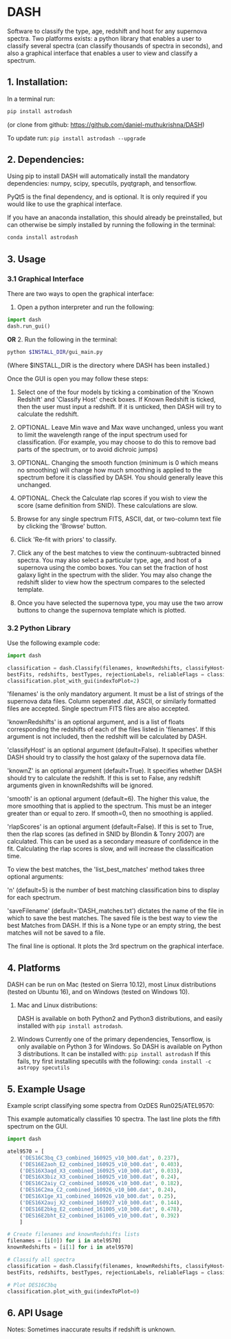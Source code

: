 # DASH
Software to classify the type, age, redshift and host for any supernova spectra. Two platforms exists: a python library 
that enables a user to classify several spectra (can classify thousands of spectra in seconds), and also a graphical
interface that enables a user to view and classify a spectrum.


## 1. Installation:

In a terminal run: 
```bash
pip install astrodash
```
    
(or clone from github: https://github.com/daniel-muthukrishna/DASH)

To update run:
`pip install astrodash --upgrade`

## 2. Dependencies:
Using pip to install DASH will automatically install the mandatory dependencies: numpy, scipy, specutils, pyqtgraph, and tensorflow.

PyQt5 is the final dependency, and is optional. It is only required if you would like to use the graphical interface.

If you have an anaconda installation, this should already be preinstalled, but can otherwise be simply installed by running the following in the terminal:
```bash
conda install astrodash
```

## 3. Usage
### 3.1 Graphical Interface
There are two ways to open the graphical interface:
1. Open a python interpreter and run the following:    
```python
import dash
dash.run_gui()
```
**OR**
2. Run the following in the terminal:
```bash
python $INSTALL_DIR/gui_main.py
```
(Where $INSTALL_DIR is the directory where DASH has been installed.)

Once the GUI is open you may follow these steps:

1. Select one of the four models by ticking a combination of the 'Known Redshift' and 'Classify Host' check boxes. 
If Known Redshift is ticked, then the user must input a redshift. If it is unticked, then DASH will try to calculate the redshift.

2. OPTIONAL. Leave Min wave and Max wave unchanged, unless you want to limit the wavelength range of the input spectrum used for classification. (For example, you may choose to do this to remove bad parts of the spectrum, or to avoid dichroic jumps)

3. OPTIONAL. Changing the smooth function (minimum is 0 which means no smoothing) will change how much smoothing is applied to the spectrum before it is classified by DASH. You should generally leave this unchanged.

4. OPTIONAL. Check the Calculate rlap scores if you wish to view the score (same definition from SNID). These calculations are slow. 

5. Browse for any single spectrum FITS, ASCII, dat, or two-column text file by clicking the 'Browse' button.

6. Click 'Re-fit with priors' to classify.

7. Click any of the best matches to view the continuum-subtracted binned spectra. You may also select a particular type, age, and host of a supernova using the combo boxes. You can set the fraction of host galaxy light in the spectrum with the slider. You may also change the redshift slider to view how the spectrum compares to the selected template.

8. Once you have selected the supernova type, you may use the two arrow buttons to change the supernova template which is plotted.



### 3.2 Python Library
Use the following example code:
```python
import dash

classification = dash.Classify(filenames, knownRedshifts, classifyHost=False, knownZ=True, smooth=6, rlapScores=False)
bestFits, redshifts, bestTypes, rejectionLabels, reliableFlags = classification.list_best_matches(n=5, saveFilename='DASH_matches.txt')
classification.plot_with_gui(indexToPlot=2)
```
'filenames' is the only mandatory argument. It must be a list of strings of the supernova data files. Column seperated .dat, ASCII, or similarly formatted files are accepted. Single spectrum FITS files are also accepted.

'knownRedshifts' is an optional argument, and is a list of floats corresponding the redshifts of each of the files listed in 'filenames'. If this argument is not included, then the redshift will be calculated by DASH.

'classifyHost' is an optional argument (default=False). It specifies whether DASH should try to classify the host galaxy of the supernova data file.

'knownZ' is an optional argument (default=True). It specifies whether DASH should try to calculate the redshift. If this is set to False, any redshift arguments given in knownRedshifts will be ignored.

'smooth' is an optional argument (default=6). The higher this value, the more smoothing that is applied to the spectrum. This must be an integer greater than or equal to zero. If smooth=0, then no smoothing is applied.

'rlapScores' is an optional argument (default=False). If this is set to True, then the rlap scores (as defined in SNID by Blondin & Tonry 2007) are calculated. This can be used as a secondary measure of confidence in the fit. Calculating the rlap scores is slow, and will increase the classification time.


To view the best matches, the 'list_best_matches' method takes three optional arguments:

'n' (default=5) is the number of best matching classification bins to display for each spectrum.

'saveFilename' (default='DASH_matches.txt') dictates the name of the file in which to save the best matches. The saved file is the best way to view the best Matches from DASH. If this is a None type or an empty string, the best matches will not be saved to a file.

The final line is optional. It plots the 3rd spectrum on the graphical interface.



## 4. Platforms
DASH can be run on Mac (tested on Sierra 10.12), most Linux distributions (tested on Ubuntu 16), and on Windows (tested on Windows 10).
1. Mac and Linux distributions:

    DASH is available on both Python2 and Python3 distributions, and easily installed with `pip install astrodash`.

2. Windows
    Currently one of the primary dependencies, Tensorflow, is only available on Python 3 for Windows.
    So DASH is available on Python 3 distributions. It can be installed with:
        `pip install astrodash`
    If this fails, try first installing specutils with the following:
        `conda install -c astropy specutils`


## 5. Example Usage
Example script classifying some spectra from OzDES Run025/ATEL9570:

This example automatically classifies 10 spectra. The last line plots the fifth spectrum on the GUI.
```python
import dash

atel9570 = [
    ('DES16C3bq_C3_combined_160925_v10_b00.dat', 0.237),
    ('DES16E2aoh_E2_combined_160925_v10_b00.dat', 0.403),
    ('DES16X3aqd_X3_combined_160925_v10_b00.dat', 0.033),
    ('DES16X3biz_X3_combined_160925_v10_b00.dat', 0.24),
    ('DES16C2aiy_C2_combined_160926_v10_b00.dat', 0.182),
    ('DES16C2ma_C2_combined_160926_v10_b00.dat', 0.24),
    ('DES16X1ge_X1_combined_160926_v10_b00.dat', 0.25),
    ('DES16X2auj_X2_combined_160927_v10_b00.dat', 0.144),
    ('DES16E2bkg_E2_combined_161005_v10_b00.dat', 0.478),
    ('DES16E2bht_E2_combined_161005_v10_b00.dat', 0.392)
    ]

# Create filenames and knownRedshifts lists
filenames = [i[0]) for i in atel9570]
knownRedshifts = [i[1] for i in atel9570]

# Classify all spectra
classification = dash.Classify(filenames, knownRedshifts, classifyHost=False)
bestFits, redshifts, bestTypes, rejectionLabels, reliableFlags = classification.list_best_matches(n=5, saveFilename='ATEL_best_fits.txt')

# Plot DES16C3bq
classification.plot_with_gui(indexToPlot=0)
```

## 6. API Usage
Notes: Sometimes inaccurate results if redshift is unknown.




